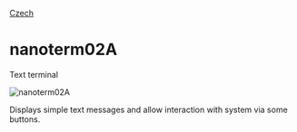 
[Czech](./README.cs.md)
<!--- module --->
# nanoterm02A
<!--- Emodule --->

<!--- subtitle --->Text terminal <!--- Esubtitle --->

![nanoterm02A](/doc/img/nanoterm02A_QRcode.png)

<!--- description --->Displays simple text messages and allow interaction with system via some buttons.<!--- Edescription --->
            